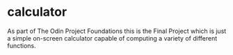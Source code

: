 # calculator
As part of The Odin Project Foundations this is the Final Project which is just a simple on-screen calculator capable of computing a variety of different functions.
